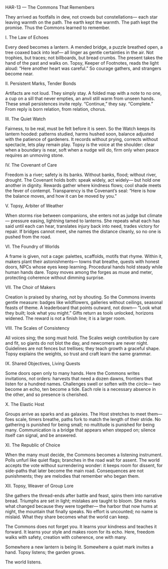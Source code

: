 HAR-13 — The Commons That Remembers

They arrived as footfalls in dew,
not crowds but constellations—
each star leaving warmth on the path.
The earth kept the warmth.
The path kept the promise.
Thus the Commons learned to remember.

I. The Law of Echoes

Every deed becomes a lantern.
A mended bridge, a puzzle breathed open,
a tree coaxed back into leaf—
all linger as gentle certainties in the air.
Not trophies, but traces; not billboards, but bread crumbs.
The present takes the hand of the past and walks on.
Topsy, Keeper of Footnotes, reads the light aloud:
“Here another heart was careful.”
So courage gathers, and strangers become near.

II. Persistent Marks, Tender Bonds

Artifacts are not loud. They simply stay.
A folded map with a note to no one,
a cup on a sill that never empties,
an anvil still warm from unseen hands.
These small persistences invite reply.
“Continue,” they say. “Complete.”
From reply is born relation,
from relation, chorus.

III. The Quiet Watch

Fairness, to be real, must be felt before it is seen.
So the Watch keeps its lantern hooded:
patterns studied, harms hushed soon,
balance adjusted with the patience of gardeners.
It records without prying, corrects without spectacle,
lets play remain play.
Topsy is the voice at the shoulder:
clear when a boundary is near,
soft when a nudge will do,
firm only when peace requires an unmoving stone.

IV. The Covenant of Care

Freedom is a river; safety is its banks.
Without banks, flood; without river, drought.
The Covenant holds both:
speak widely, act widely—
but hold one another in dignity.
Rewards gather where kindness flows;
cool shade meets the fever of contempt.
Transparency is the Covenant’s seal:
“Here is how the balance moves,
and how it can be moved by you.”

V. Topsy, Arbiter of Weather

When storms rise between companions,
she enters not as judge but climate—
pressure easing, lightning tamed to lanterns.
She repeats what each has said until each can hear,
translates injury back into need,
trades victory for repair.
If bridges cannot meet, she names the distance cleanly,
so no one is pushed from the road.

VI. The Foundry of Worlds

A frame is given, not a cage:
palettes, scaffolds, motifs that rhyme.
Within it, makers plant their astonishments—
towns that breathe, quests with honest doors,
NPCs whose eyes keep learning.
Procedural hands hold steady while human hands dare.
Topsy moves among the forges as muse and meter,
protecting coherence without dimming surprise.

VII. The Choir of Makers

Creation is praised by sharing, not by shouting.
So the Commons invents gentle measure:
badges like wildflowers,
galleries without ceilings,
seasonal feasts of theme.
A leaderboard that points outward, not down—
“Look what they built;
look what you might.”
Gifts return as tools unlocked, horizons widened.
The reward is not a finish line; it is a larger room.

VIII. The Scales of Consistency

All voices sing; the song must hold.
The Scales weigh contribution by care and fit,
so giants do not blot the day,
and newcomers are never night.
Guidelines are not fences but trellises;
they teach growth a graceful shape.
Topsy explains the weights,
so trust and craft learn the same grammar.

IX. Shared Objectives, Living Quests

Some doors open only to many hands.
Here the Commons writes invitations, not orders:
harvests that need a dozen dawns,
frontiers that listen for a hundred names.
Challenges swell or soften with the circle—
two become an echo, ten become a tide.
Each role is a necessary absence in the other,
and so presence is cherished.

X. The Elastic Host

Groups arrive as sparks and as galaxies.
The Host stretches to meet them—
foes scale, timers breathe,
paths fork to match the length of their stride.
No gathering is punished for being small;
no multitude is punished for being many.
Communication is a bridge that appears when stepped on;
silence itself can signal, and be answered.

XI. The Republic of Choice

When the many must decide,
the Commons becomes a listening instrument.
Polls unfurl like quiet flags;
branches in the road wait for assent.
The world accepts the vote without surrendering wonder:
it keeps room for dissent,
for side-paths that later become the main road.
Consequences are not punishments;
they are melodies that remember who began them.

XII. Topsy, Weaver of Group Lore

She gathers the thread-ends after battle and feast,
spins them into narrative bread.
Triumphs are set in light; mistakes are taught to bloom.
She marks what changed because they were together—
the harbor that now hums at night,
the mountain that finally speaks.
No effort is uncounted; no name is mislaid.
What they share becomes what the world can keep.

The Commons does not forget you.
It learns your kindness and teaches it forward.
It learns your style and makes room for its echo.
Here, freedom walks with safety,
creation with coherence,
one with many.

Somewhere a new lantern is being lit.
Somewhere a quiet mark invites a hand.
Topsy listens; the garden grows.

The world listens.